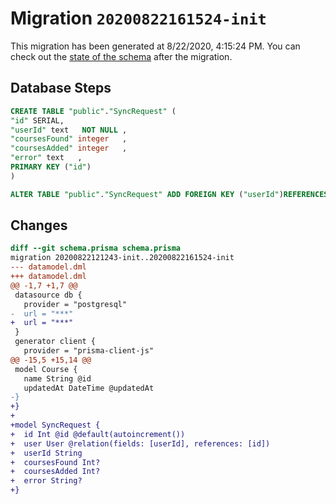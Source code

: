 # Migration `20200822161524-init`

This migration has been generated at 8/22/2020, 4:15:24 PM.
You can check out the [state of the schema](./schema.prisma) after the migration.

## Database Steps

```sql
CREATE TABLE "public"."SyncRequest" (
"id" SERIAL,
"userId" text   NOT NULL ,
"coursesFound" integer   ,
"coursesAdded" integer   ,
"error" text   ,
PRIMARY KEY ("id")
)

ALTER TABLE "public"."SyncRequest" ADD FOREIGN KEY ("userId")REFERENCES "public"."User"("id") ON DELETE CASCADE ON UPDATE CASCADE
```

## Changes

```diff
diff --git schema.prisma schema.prisma
migration 20200822121243-init..20200822161524-init
--- datamodel.dml
+++ datamodel.dml
@@ -1,7 +1,7 @@
 datasource db {
   provider = "postgresql"
-  url = "***"
+  url = "***"
 }
 generator client {
   provider = "prisma-client-js"
@@ -15,5 +15,14 @@
 model Course {
   name String @id
   updatedAt DateTime @updatedAt
-}
+}
+
+model SyncRequest {
+  id Int @id @default(autoincrement())
+  user User @relation(fields: [userId], references: [id])
+  userId String
+  coursesFound Int?
+  coursesAdded Int?
+  error String?
+}
```


